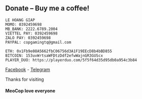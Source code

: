 ## Donate – Buy me a coffee!

```
LE HOANG GIAP
MOMO: 0392459698
MB_BANK: 2222.6789.2004
VIETTEL PAY: 0392459698
ZALO PAY: 0392459698
PAYPAL: copgamingtq@gmail.com
```

```
ETH: 0x1Fb9e08A5662fbC06756d3A1F19EEcD8b4bBD855
BITCOIN: 153uvWrtsaWFDtzDdf2efwWajnGR3GUScx
PLAYER_DUO: https://playerduo.com/5f5f64d35d95db0a954c3b84
```

[Facebook](https://www.facebook.com/100039847550995) - [Telegram](https://t.me/meow_cop)

Thanks for visiting
#### MeoCop love everyone
